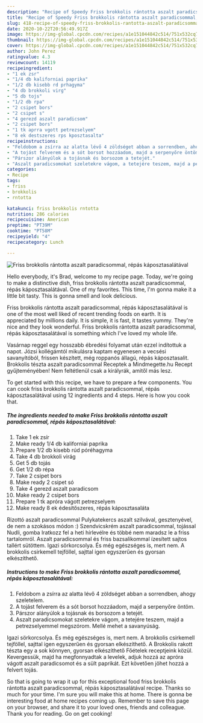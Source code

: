 ```yaml
---
description: "Recipe of Speedy Friss brokkolis rántotta aszalt paradicsommal, répás káposztasalátával"
title: "Recipe of Speedy Friss brokkolis rántotta aszalt paradicsommal, répás káposztasalátával"
slug: 418-recipe-of-speedy-friss-brokkolis-rantotta-aszalt-paradicsommal-repas-kaposztasalataval
date: 2020-10-22T20:56:49.917Z
image: https://img-global.cpcdn.com/recipes/a1e151044842c514/751x532cq70/friss-brokkolis-rantotta-aszalt-paradicsommal-repas-kaposztasalataval-recept-foto.jpg
thumbnail: https://img-global.cpcdn.com/recipes/a1e151044842c514/751x532cq70/friss-brokkolis-rantotta-aszalt-paradicsommal-repas-kaposztasalataval-recept-foto.jpg
cover: https://img-global.cpcdn.com/recipes/a1e151044842c514/751x532cq70/friss-brokkolis-rantotta-aszalt-paradicsommal-repas-kaposztasalataval-recept-foto.jpg
author: John Perez
ratingvalue: 4.3
reviewcount: 14119
recipeingredient:
- "1 ek zsr"
- "1/4 db kaliforniai paprika"
- "1/2 db kisebb rd prhagyma"
- "4 db brokkoli virg"
- "5 db tojs"
- "1/2 db rpa"
- "2 csipet bors"
- "2 csipet s"
- "4 gerezd aszalt paradicsom"
- "2 csipet bors"
- "1 tk aprra vgott petrezselyem"
- "8 ek destszeres rps kposztasalta"
recipeinstructions:
- "Feldobom a zsírra az alatta lévő 4 zöldséget abban a sorrendben, ahogy szeletelem."
- "A tojást felverem és a sót borsot hozzáadom, majd a serpenyőre öntöm."
- "Párszor alányúlok a tojásnak és borsozom a tetejét."
- "Aszalt paradicsomokat szeletekre vágom, a tetejére teszem, majd a petrezselyemmel megszórom. Mellé mehet a savanyúság."
categories:
- Recipe
tags:
- friss
- brokkolis
- rntotta

katakunci: friss brokkolis rntotta 
nutrition: 286 calories
recipecuisine: American
preptime: "PT39M"
cooktime: "PT58M"
recipeyield: "4"
recipecategory: Lunch

---
```



![Friss brokkolis rántotta aszalt paradicsommal, répás káposztasalátával](https://img-global.cpcdn.com/recipes/a1e151044842c514/751x532cq70/friss-brokkolis-rantotta-aszalt-paradicsommal-repas-kaposztasalataval-recept-foto.jpg)

Hello everybody, it's Brad, welcome to my recipe page. Today, we're going to make a distinctive dish, friss brokkolis rántotta aszalt paradicsommal, répás káposztasalátával. One of my favorites. This time, I'm gonna make it a little bit tasty. This is gonna smell and look delicious.

Friss brokkolis rántotta aszalt paradicsommal, répás káposztasalátával is one of the most well liked of recent trending foods on earth. It is appreciated by millions daily. It is simple, it is fast, it tastes yummy. They're nice and they look wonderful. Friss brokkolis rántotta aszalt paradicsommal, répás káposztasalátával is something which I've loved my whole life.

Vasárnap reggel egy hosszabb ébredési folyamat után ezzel indítottuk a napot. Józsi kollégámtól mikulásra kaptam egyenesen a vecsési savanyítóból, frissen készített, még roppanós állagú, répás káposztasalit. Brokkolis tészta aszalt paradicsommal Receptek a Mindmegette.hu Recept gyűjteményében! Nem feltétlenül csak a királyrák, amitől más lesz.


To get started with this recipe, we have to prepare a few components. You can cook friss brokkolis rántotta aszalt paradicsommal, répás káposztasalátával using 12 ingredients and 4 steps. Here is how you cook that.

<!--inarticleads1-->

##### The ingredients needed to make Friss brokkolis rántotta aszalt paradicsommal, répás káposztasalátával:

1. Take 1 ek zsír
1. Make ready 1/4 db kaliforniai paprika
1. Prepare 1/2 db kisebb rúd póréhagyma
1. Take 4 db brokkoli virág
1. Get 5 db tojás
1. Get 1/2 db répa
1. Take 2 csipet bors
1. Make ready 2 csipet só
1. Take 4 gerezd aszalt paradicsom
1. Make ready 2 csipet bors
1. Prepare 1 tk apróra vágott petrezselyem
1. Make ready 8 ek édesítőszeres, répás káposztasaláta


Rizottó aszalt paradicsommal Pulykatekercs aszalt szilvával, gesztenyével, de nem a szokásos módon :) Szendvicskrém aszalt paradicsommal, tojással Nudli, gomba Iratkozz fel a heti hírlevélre és többé nem maradsz le a friss tartalomról. Aszalt paradicsommal és friss bazsalikommal ízesített sajtos tallért sütöttem. Igazi sörkorcsolya. És még egészséges is, mert nem. A brokkolis csirkemell tejföllel, sajttal igen egyszerűen és gyorsan elkészíthető. 

<!--inarticleads2-->

##### Instructions to make Friss brokkolis rántotta aszalt paradicsommal, répás káposztasalátával:

1. Feldobom a zsírra az alatta lévő 4 zöldséget abban a sorrendben, ahogy szeletelem.
1. A tojást felverem és a sót borsot hozzáadom, majd a serpenyőre öntöm.
1. Párszor alányúlok a tojásnak és borsozom a tetejét.
1. Aszalt paradicsomokat szeletekre vágom, a tetejére teszem, majd a petrezselyemmel megszórom. Mellé mehet a savanyúság.


Igazi sörkorcsolya. És még egészséges is, mert nem. A brokkolis csirkemell tejföllel, sajttal igen egyszerűen és gyorsan elkészíthető. A Brokkolis rakott tészta egy a sok könnyen, gyorsan elkészíthető Főételek receptjeink közül. Kevergessük, majd ha megfonnyadtak a levelek, adjuk hozzá az apróra vágott aszalt paradicsomot és a sült paprikát. Ezt követően jöhet hozzá a felvert tojás. 

So that is going to wrap it up for this exceptional food friss brokkolis rántotta aszalt paradicsommal, répás káposztasalátával recipe. Thanks so much for your time. I'm sure you will make this at home. There is gonna be interesting food at home recipes coming up. Remember to save this page on your browser, and share it to your loved ones, friends and colleague. Thank you for reading. Go on get cooking!
